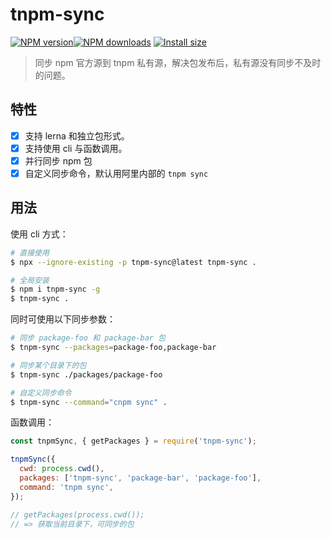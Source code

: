 # tnpm-sync

[![NPM version](https://img.shields.io/npm/v/tnpm-sync.svg?style=flat)](https://npmjs.org/package/tnpm-sync)[![NPM downloads](http://img.shields.io/npm/dm/tnpm-sync.svg?style=flat)](https://npmjs.org/package/tnpm-sync) [![Install size](https://badgen.net/packagephobia/install/tnpm-sync)](https://packagephobia.now.sh/result?p=tnpm-sync)

> 同步 npm 官方源到 tnpm 私有源，解决包发布后，私有源没有同步不及时的问题。

## 特性

- [x] 支持 lerna 和独立包形式。
- [x] 支持使用 cli 与函数调用。
- [x] 并行同步 npm 包
- [x] 自定义同步命令，默认用阿里内部的 `tnpm sync`

## 用法

使用 cli 方式：

```bash
# 直接使用
$ npx --ignore-existing -p tnpm-sync@latest tnpm-sync .

# 全局安装
$ npm i tnpm-sync -g
$ tnpm-sync .
```

同时可使用以下同步参数：

```bash
# 同步 package-foo 和 package-bar 包
$ tnpm-sync --packages=package-foo,package-bar

# 同步某个目录下的包
$ tnpm-sync ./packages/package-foo

# 自定义同步命令
$ tnpm-sync --command="cnpm sync" .
```

函数调用：

```js
const tnpmSync, { getPackages } = require('tnpm-sync');

tnpmSync({
  cwd: process.cwd(),
  packages: ['tnpm-sync', 'package-bar', 'package-foo'],
  command: 'tnpm sync',
});

// getPackages(process.cwd());
// => 获取当前目录下，可同步的包
```
